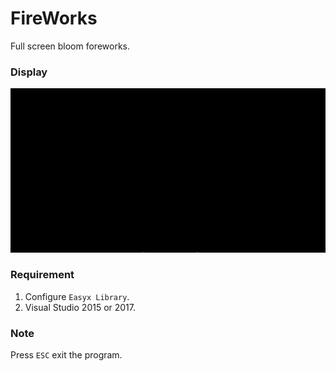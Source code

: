 # FireWorks

Full screen bloom foreworks.

### Display

![](https://github.com/leeyoshinari/FireWorks/blob/master/res/Animation.gif)

### Requirement

1. Configure `Easyx Library`.
2. Visual Studio 2015 or 2017.

### Note

Press `ESC` exit the program.

